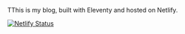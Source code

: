 TThis is my blog, built with Eleventy and hosted on Netlify.

[![Netlify Status](https://api.netlify.com/api/v1/badges/fdf61c15-1bd9-493a-a4b1-f829d6e77780/deploy-status)](https://app.netlify.com/sites/lucabol/deploys)